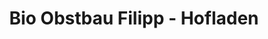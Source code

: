 ---
title: "Bio Obstbau Filipp - Hofladen"
url: /bogenneusiedl/bio-obstbau-filipp-hofladen/
shop: Hofladen
---